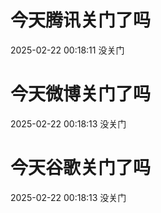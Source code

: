 # 今天腾讯关门了吗

2025-02-22 00:18:11 没关门

# 今天微博关门了吗

2025-02-22 00:18:13 没关门

# 今天谷歌关门了吗

2025-02-22 00:18:13 没关门

